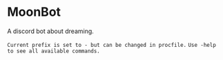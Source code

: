 # MoonBot
A discord bot about dreaming.

``Current prefix is set to - but can be changed in procfile.``
``Use -help to see all available commands.``
